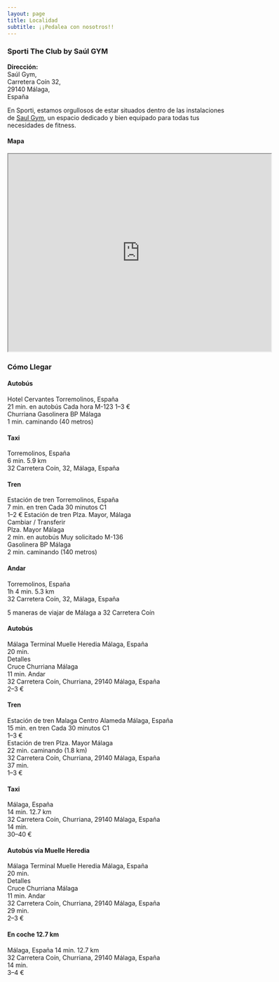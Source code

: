 ```yaml
---
layout: page
title: Localidad
subtitle: ¡¡Pedalea con nosotros!!
---
```


### Sporti The Club by Saúl GYM
**Dirección:**  
Saúl Gym,  
Carretera Coín 32,  
29140 Málaga,  
España  

En Sporti, estamos orgullosos de estar situados dentro de las instalaciones de [Saul Gym](https://fitness-saul-gym.negocio.site/), un espacio dedicado y bien equipado para todas tus necesidades de fitness.

#### Mapa
<iframe src="https://www.google.com/maps/embed?pb=!1m14!1m8!1m3!1d12802.377184792325!2d-4.4930658!3d36.6602096!3m2!1i1024!2i768!4f13.1!3m3!1m2!1s0xd72fa33d7ca3445%3A0x87528011e1a3825a!2sSaul%20Fitness%20Gym!5e0!3m2!1sen!2sch!4v1704313350398!5m2!1sen!2sch" style="text-align:center;" width="600" height="450" style="border:0;" allowfullscreen="" loading="lazy"></iframe>

### Cómo Llegar

#### Autobús
Hotel Cervantes Torremolinos, España  
21 min. en autobús Cada hora M-123
1–3 €  
Churriana Gasolinera BP Málaga  
1 min. caminando (40 metros)  

#### Taxi
Torremolinos, España  
6 min. 5.9 km  
32 Carretera Coín, 32, Málaga, España


#### Tren
Estación de tren Torremolinos, España  
7 min. en tren Cada 30 minutos C1  
1–2 €
Estación de tren Plza. Mayor, Málaga  
Cambiar / Transferir  
Plza. Mayor Málaga  
2 min. en autobús Muy solicitado M-136  
Gasolinera BP Málaga  
2 min. caminando (140 metros)


#### Andar
Torremolinos, España  
1h 4 min. 5.3 km  
32 Carretera Coín, 32, Málaga, España  

5 maneras de viajar de Málaga a 32 Carretera Coín  

#### Autobús
Málaga Terminal Muelle Heredia Málaga, España  
20 min.  
Detalles  
Cruce Churriana Málaga  
11 min. Andar  
32 Carretera Coín, Churriana, 29140 Málaga, España  
2–3 €

#### Tren
Estación de tren Malaga Centro Alameda Málaga, España  
15 min. en tren Cada 30 minutos C1  
1–3 €  
Estación de tren Plza. Mayor Málaga  
22 min. caminando (1.8 km)  
32 Carretera Coín, Churriana, 29140 Málaga, España  
37 min.  
1–3 €

#### Taxi
Málaga, España  
14 min. 12.7 km  
32 Carretera Coín, Churriana, 29140 Málaga, España  
14 min.  
30–40 €

#### Autobús vía Muelle Heredia
Málaga Terminal Muelle Heredia Málaga, España  
20 min.  
Detalles  
Cruce Churriana Málaga  
11 min. Andar  
32 Carretera Coín, Churriana, 29140 Málaga, España  
29 min.  
2–3 €

#### En coche 12.7 km
Málaga, España
14 min. 12.7 km  
32 Carretera Coín, Churriana, 29140 Málaga, España  
14 min.  
3–4 €
